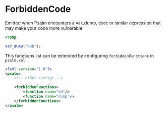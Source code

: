 # ForbiddenCode

Emitted when Psalm encounters a var_dump, exec or similar expression that may make your code more vulnerable

```php
<?php

var_dump("bah");
```

This functions list can be extended by configuring `forbiddenFunctions` in `psalm.xml`

```xml
<?xml version="1.0"?>
<psalm>
    <!-- other configs -->

    <forbiddenFunctions>
        <function name="dd"/>
        <function name="dump"/>
    </forbiddenFunctions>
</psalm>
```
